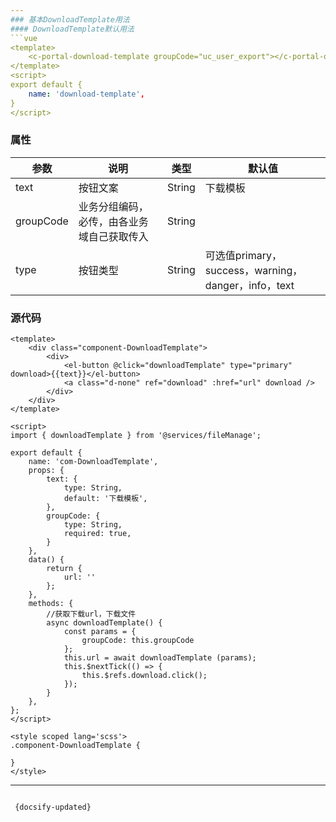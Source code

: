 ```yaml
---
### 基本DownloadTemplate用法
#### DownloadTemplate默认用法
```vue
<template>
    <c-portal-download-template groupCode="uc_user_export"></c-portal-download-template>
</template>
<script>
export default {
    name: 'download-template',
}
</script>
```




### 属性

| 参数 | 说明 | 类型 | 默认值 |
| -- | -- | -- | -- |
| text | 按钮文案 | String | 下载模板 |
| groupCode | 业务分组编码，必传，由各业务域自己获取传入 | String |  |
| type | 按钮类型 | String | 可选值primary，success，warning，danger，info，text |



### 源代码
```vue
<template>
    <div class="component-DownloadTemplate">
        <div>
            <el-button @click="downloadTemplate" type="primary" download>{{text}}</el-button>
            <a class="d-none" ref="download" :href="url" download />
        </div>
    </div>
</template>

<script>
import { downloadTemplate } from '@services/fileManage';

export default {
    name: 'com-DownloadTemplate',
    props: {
        text: {
            type: String,
            default: '下载模板',
        },
        groupCode: {
            type: String,
            required: true,
        }
    },
    data() {
        return {
            url: ''
        };
    },
    methods: {
        //获取下载url，下载文件
        async downloadTemplate() {
            const params = {
                groupCode: this.groupCode
            };
            this.url = await downloadTemplate (params);
            this.$nextTick(() => {
                this.$refs.download.click();
            });
        }
    },
};
</script>

<style scoped lang='scss'>
.component-DownloadTemplate {

}
</style>
```



---
```

 {docsify-updated} 


